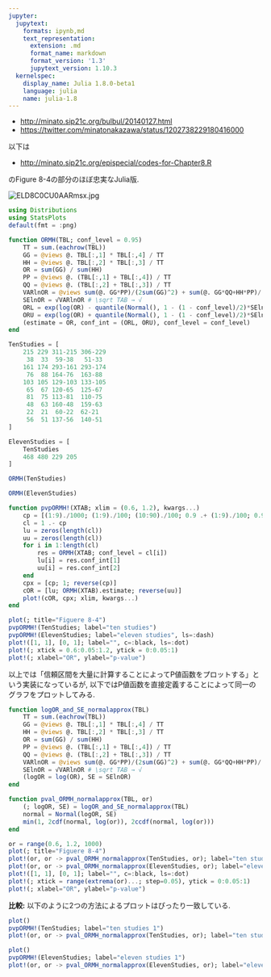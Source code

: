 ```yaml
---
jupyter:
  jupytext:
    formats: ipynb,md
    text_representation:
      extension: .md
      format_name: markdown
      format_version: '1.3'
      jupytext_version: 1.10.3
  kernelspec:
    display_name: Julia 1.8.0-beta1
    language: julia
    name: julia-1.8
---
```


* http://minato.sip21c.org/bulbul/20140127.html
* https://twitter.com/minatonakazawa/status/1202738229180416000

以下は

* http://minato.sip21c.org/epispecial/codes-for-Chapter8.R

のFigure 8-4の部分のほぼ忠実なJulia版.

![ELD8C0CU0AARmsx.jpg](attachment:a5e621ab-8f11-49e5-8658-6f4d88f80ba3.jpg)

```julia
using Distributions
using StatsPlots
default(fmt = :png)
```

```julia
function ORMH(TBL; conf_level = 0.95)
    TT = sum.(eachrow(TBL))
    GG = @views @. TBL[:,1] * TBL[:,4] / TT
    HH = @views @. TBL[:,2] * TBL[:,3] / TT
    OR = sum(GG) / sum(HH)
    PP = @views @. (TBL[:,1] + TBL[:,4]) / TT
    QQ = @views @. (TBL[:,2] + TBL[:,3]) / TT
    VARlnOR = @views sum(@. GG*PP)/(2sum(GG)^2) + sum(@. GG*QQ+HH*PP)/(2sum(GG)*sum(HH)) + sum(@. HH*QQ)/(2sum(HH)^2)
    SElnOR = √VARlnOR # \sqrt TAB → √
    ORL = exp(log(OR) - quantile(Normal(), 1 - (1 - conf_level)/2)*SElnOR)
    ORU = exp(log(OR) + quantile(Normal(), 1 - (1 - conf_level)/2)*SElnOR)
    (estimate = OR, conf_int = (ORL, ORU), conf_level = conf_level)
end
```

```julia
TenStudies = [
    215 229 311-215 306-229
     38  33  59-38   51-33
    161 174 293-161 293-174
     76  88 164-76  163-88
    103 105 129-103 133-105
     65  67 120-65  125-67
     81  75 113-81  110-75
     48  63 160-48  159-63
     22  21  60-22  62-21
     56  51 137-56  140-51
]
```

```julia
ElevenStudies = [
    TenStudies
    468 480 229 205
]
```

```julia
ORMH(TenStudies)
```

```julia
ORMH(ElevenStudies)
```

```julia
function pvpORMH!(XTAB; xlim = (0.6, 1.2), kwargs...)
    cp = [(1:9)./1000; (1:9)./100; (10:90)./100; 0.9 .+ (1:9)./100; 0.99 .+ (1:9)./1000]
    cl = 1 .- cp
    lu = zeros(length(cl))
    uu = zeros(length(cl))
    for i in 1:length(cl)
        res = ORMH(XTAB; conf_level = cl[i])
        lu[i] = res.conf_int[1]
        uu[i] = res.conf_int[2]
    end
    cpx = [cp; 1; reverse(cp)]
    cOR = [lu; ORMH(XTAB).estimate; reverse(uu)]
    plot!(cOR, cpx; xlim, kwargs...)
end
```

```julia
plot(; title="Figuere 8-4")
pvpORMH!(TenStudies; label="ten studies")
pvpORMH!(ElevenStudies; label="eleven studies", ls=:dash)
plot!([1, 1], [0, 1]; label="", c=:black, ls=:dot)
plot!(; xtick = 0.6:0.05:1.2, ytick = 0:0.05:1)
plot!(; xlabel="OR", ylabel="p-value")
```

以上では「信頼区間を大量に計算することによってP値函数をプロットする」という実装になっているが, 以下ではP値函数を直接定義することによって同一のグラフをプロットしてみる.

```julia
function logOR_and_SE_normalapprox(TBL)
    TT = sum.(eachrow(TBL))
    GG = @views @. TBL[:,1] * TBL[:,4] / TT
    HH = @views @. TBL[:,2] * TBL[:,3] / TT
    OR = sum(GG) / sum(HH)
    PP = @views @. (TBL[:,1] + TBL[:,4]) / TT
    QQ = @views @. (TBL[:,2] + TBL[:,3]) / TT
    VARlnOR = @views sum(@. GG*PP)/(2sum(GG)^2) + sum(@. GG*QQ+HH*PP)/(2sum(GG)*sum(HH)) + sum(@. HH*QQ)/(2sum(HH)^2)
    SElnOR = √VARlnOR # \sqrt TAB → √
    (logOR = log(OR), SE = SElnOR)
end

function pval_ORMH_normalapprox(TBL, or)
    (; logOR, SE) = logOR_and_SE_normalapprox(TBL)
    normal = Normal(logOR, SE)
    min(1, 2cdf(normal, log(or)), 2ccdf(normal, log(or)))
end
```

```julia
or = range(0.6, 1.2, 1000)
plot(; title="Figuere 8-4")
plot!(or, or -> pval_ORMH_normalapprox(TenStudies, or); label="ten studies")
plot!(or, or -> pval_ORMH_normalapprox(ElevenStudies, or); label="eleven studies", ls=:dash)
plot!([1, 1], [0, 1]; label="", c=:black, ls=:dot)
plot!(; xtick = range(extrema(or)...; step=0.05), ytick = 0:0.05:1)
plot!(; xlabel="OR", ylabel="p-value")
```

__比較:__ 以下のように2つの方法によるプロットはぴったり一致している.

```julia
plot()
pvpORMH!(TenStudies; label="ten studies 1")
plot!(or, or -> pval_ORMH_normalapprox(TenStudies, or); label="ten studies 2", ls=:dash)
```

```julia
plot()
pvpORMH!(ElevenStudies; label="eleven studies 1")
plot!(or, or -> pval_ORMH_normalapprox(ElevenStudies, or); label="eleven studies 2", ls=:dash)
```

```julia

```
